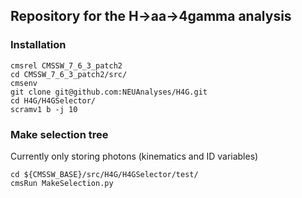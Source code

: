 ## Repository for the H->aa->4gamma analysis

### Installation
```
cmsrel CMSSW_7_6_3_patch2
cd CMSSW_7_6_3_patch2/src/
cmsenv
git clone git@github.com:NEUAnalyses/H4G.git
cd H4G/H4GSelector/
scramv1 b -j 10
```

### Make selection tree
Currently only storing photons (kinematics and ID variables)   
```
cd ${CMSSW_BASE}/src/H4G/H4GSelector/test/
cmsRun MakeSelection.py
```
